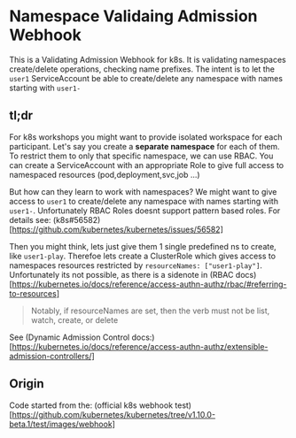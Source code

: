 
# Namespace Validaing Admission Webhook

This is a Validating Admission Webhook for k8s. It is validating namespaces create/delete operations, checking name prefixes. The intent is to let the `user1` ServiceAccount be able to create/delete any namespace with names starting with `user1-`

## tl;dr

For k8s workshops you might want to provide isolated workspace for each participant.
Let's say you create a **separate namespace** for each of them. To restrict them to only that specific namespace, we can use RBAC. You can create a ServiceAccount with an appropriate Role to give full access to namespaced resources (pod,deployment,svc,job ...)

But how can they learn to work with namespaces? We might want to give access to `user1` to create/delete any namespace with names starting with `user1-`. Unfortunately RBAC Roles doesnt support pattern based roles. For details see: (k8s#56582)[https://github.com/kubernetes/kubernetes/issues/56582]

Then you might think, lets just give them 1 single predefined ns to create, like `user1-play`. Therefoe lets create a ClusterRole which gives access to namespaces resources restricted by `resourceNames: ["user1-play"]`. Unfortunately its not possible, as there is a sidenote in (RBAC docs)[https://kubernetes.io/docs/reference/access-authn-authz/rbac/#referring-to-resources]
> Notably, if resourceNames are set, then the verb must not be list, watch, create, or delete

See (Dynamic Admission Control docs:)[https://kubernetes.io/docs/reference/access-authn-authz/extensible-admission-controllers/]

## Origin
Code started from the: (official k8s webhook test)[https://github.com/kubernetes/kubernetes/tree/v1.10.0-beta.1/test/images/webhook]